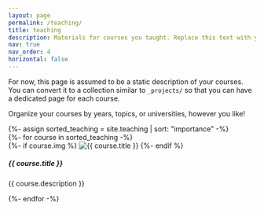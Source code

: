 ```yaml
---
layout: page
permalink: /teaching/
title: teaching
description: Materials for courses you taught. Replace this text with your description.
nav: true
nav_order: 4
horizontal: false
---
```


For now, this page is assumed to be a static description of your courses. You can convert it to a collection similar to `_projects/` so that you can have a dedicated page for each course.

Organize your courses by years, topics, or universities, however you like!

<style>
.card-link, .card-link:hover {
color: inherit;
text-decoration: none;
}
</style>

<div class="projects">
{%- assign sorted_teaching = site.teaching | sort: "importance" -%}
<div class="row row-cols-1 row-cols-md-3">
{%- for course in sorted_teaching -%}
<div class="col mb-4">
<a href="{{ course.url | relative_url }}" class="card-link">
<div class="card h-100">
{%- if course.img %}
<img src="{{ course.img | relative_url }}" class="card-img-top" alt="{{ course.title }}">
{%- endif %}
<div class="card-body">
<h5 class="card-title">{{ course.title }}</h5>
<p class="card-text">{{ course.description }}</p>
</div>
</div>
</a>
</div>
{%- endfor -%}
</div>
</div>